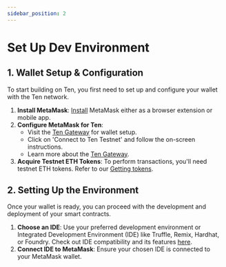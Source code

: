 ```yaml
---
sidebar_position: 2
---
```


# Set Up Dev Environment

## 1. Wallet Setup & Configuration

To start building on Ten, you first need to set up and configure your wallet with the Ten network.

1. **Install MetaMask**: [Install](https://metamask.io/download/) MetaMask either as a browser extension or mobile app.
2. **Configure MetaMask for Ten**:
    - Visit the [Ten Gateway](https://testnet.ten.xyz/) for wallet setup.
    - Click on 'Connect to Ten Testnet' and follow the on-screen instructions.
    - Learn more about the [Ten Gateway](/docs/tools-infrastructure/hosted-gateway).
3. **Acquire Testnet ETH Tokens**: To perform transactions, you'll need testnet ETH tokens. Refer to
   our [Getting tokens](/docs/getting-started/for-users/get-tokens).

## 2. Setting Up the Environment

Once your wallet is ready, you can proceed with the development and deployment of your smart contracts.

1. **Choose an IDE**: Use your preferred development environment or Integrated Development Environment (IDE) like
   Truffle, Remix, Hardhat, or Foundry. Check out IDE compatibility and its
   features [here](/docs/tools-infrastructure/compatible-tools).
2. **Connect IDE to MetaMask**: Ensure your chosen IDE is connected to your MetaMask wallet.
